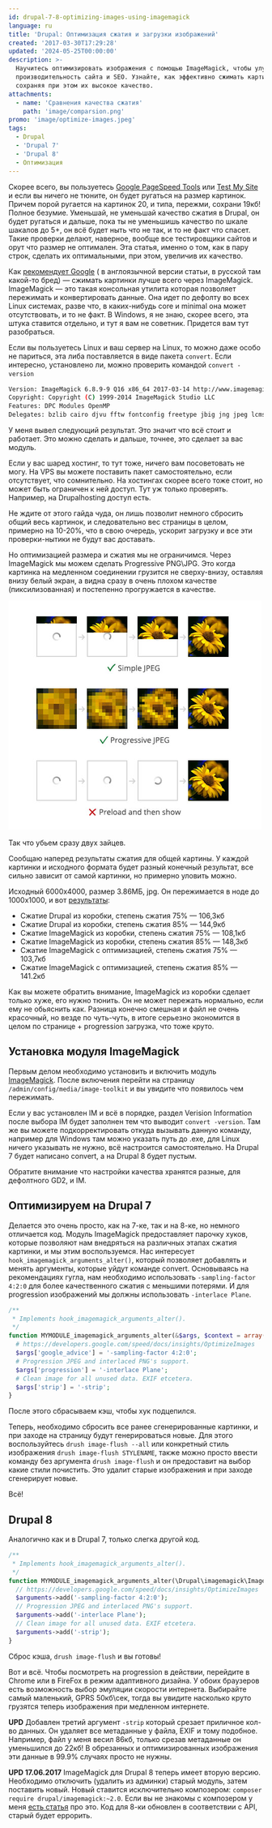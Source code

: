```yaml
---
id: drupal-7-8-optimizing-images-using-imagemagick
language: ru
title: 'Drupal: Оптимизация сжатия и загрузки изображений'
created: '2017-03-30T17:29:28'
updated: '2024-05-25T00:00:00'
description: >-
  Научитесь оптимизировать изображения с помощью ImageMagick, чтобы улучшить
  производительность сайта и SEO. Узнайте, как эффективно сжимать картинки,
  сохраняя при этом их высокое качество.
attachments:
  - name: 'Сравнения качества сжатия'
    path: 'image/comparsion.png'
promo: 'image/optimize-images.jpeg'
tags:
  - Drupal
  - 'Drupal 7'
  - 'Drupal 8'
  - Оптимизация
---
```


Скорее всего, вы
пользуетесь [Google PageSpeed Tools](https://developers.google.com/speed/pagespeed/)
или [Test My Site](https://testmysite.thinkwithgoogle.com/) и если вы ничего не
тюните, он будет ругаться на размер картинок. Причем порой ругается на картинок
20, и типа, пережми, сохрани 19кб! Полное безумие. Уменьшай, не уменьшай
качество сжатия в Drupal, он будет ругаться и дальше, пока ты не уменьшишь
качество по шкале шакалов до 5+, он всё будет ныть что не так, и то не факт что
спасет. Такие проверки делают, наверное, вообще все тестировщики сайтов и орут
что размер не оптимален. Эта статья, именно о том, как в пару строк, сделать их
оптимальными, при этом, увеличив их качество.

Как [рекомендует Google](https://developers.google.com/speed/docs/insights/OptimizeImages) (
в англоязычной версии статьи, в русской там какой-то бред) — сжимать картинки
лучше всего через ImageMagick. ImageMagick — это такая консольная утилита
которая позволяет пережимать и конвертировать данные. Она идет по дефолту во
всех Linux системах, разве что, в каких-нибудь core и minimal она может
отсутствовать, и то не факт. В Windows, я не знаю, скорее всего, эта штука
ставится отдельно, и тут я вам не советник. Придется вам тут разобраться.

Если вы пользуетесь Linux и ваш сервер на Linux, то можно даже особо не
париться, эта либа поставляется в виде пакета `convert`. Если интересно,
установлено ли, можно проверить командой `convert -version`

```bash
Version: ImageMagick 6.8.9-9 Q16 x86_64 2017-03-14 http://www.imagemagick.org
Copyright: Copyright (C) 1999-2014 ImageMagick Studio LLC
Features: DPC Modules OpenMP
Delegates: bzlib cairo djvu fftw fontconfig freetype jbig jng jpeg lcms lqr ltdl lzma openexr pangocairo png rsvg tiff wmf x xml zlib
```

У меня вывел следующий результат. Это значит что всё стоит и работает. Это можно
сделать и дальше, точнее, это сделает за вас модуль.

Если у вас шаред хостинг, то тут тоже, ничего вам посоветовать не могу. На VPS
вы можете поставить пакет самостоятельно, если отсутствует, что сомнительно. На
хостингах скорее всего тоже стоит, но может быть ограничен к ней доступ. Тут уж
только проверять. Например, на Drupalhosting доступ есть.

Не ждите от этого гайда чуда, он лишь позволит немного сбросить общий весь
картинок, и следовательно вес страницы в целом, примерно на 10-20%, что в свою
очередь, ускорит загрузку и все эти проверки-нытики не будут вас доставать.

Но оптимизацией размера и сжатия мы не ограничимся. Через ImageMagick мы можем
сделать Progressive PNG\JPG. Это когда картинка на медленном соединении грузится
не сверху-внизу, оставляя внизу белый экран, а видна сразу в очень плохом
качестве (пиксилизованная) и постепенно прогружается в качестве.

![Progressive JPG](image/progressive-jpeg.jpg)

Так что убьем сразу двух зайцев.

Сообщаю наперед результаты сжатия для общей картины. У каждой картинки и
исходного формата будет разный конечный результат, все сильно зависит от самой
картинки, но примерно уловить можно.

Исходный 6000x4000, размер 3.86МБ, jpg. Он пережимается в ноде до 1000х1000, и
вот [результаты](/sites/default/files/blog/attachment/2017/3/31/comparsion.png):

* Сжатие Drupal из коробки, степень сжатия 75% — 106,3кб
* Сжатие Drupal из коробки, степень сжатия 85% — 144,9кб
* Сжатие ImageMagick из коробки, степень сжатия 75% — 108,1кб
* Сжатие ImageMagick из коробки, степень сжатия 85% — 148,3кб
* Сжатие ImageMagick с оптимизацией, степень сжатия 75% — 103,7кб
* Сжатие ImageMagick с оптимизацией, степень сжатия 85% — 141.2кб

Как вы можете обратить внимание, ImageMagick из коробки сделает только хуже, его
нужно тюнить. Он не может пережать нормально, если ему не обьяснить как. Разница
конечно смешная и файл не очень красочный, но везде по чуть-чуть, в итоге
серьезно экономится в целом по странице + progression загрузка, что тоже круто.

## Установка модуля ImageMagick

Первым делом необходимо установить и включить
модуль [ImageMagick](https://www.drupal.org/project/imagemagick). После
включения перейти на страницу `/admin/config/media/image-toolkit` и вы увидите
что появилось чем пережимать.

Если у вас установлен IM и всё в порядке, раздел Verision Information после
выбора IM будет заполнен тем что выводит `convert -version`. Там же вы можете
подкорректировать откуда вызывать данную команду, например для Windows там можно
указать путь до .exe, для Linux ничего указывать не нужно, всё настроится
самостоятельно. На Drupal 7 будет написано convert, а на Drupal 8 будет пустым.

Обратите внимание что настройки качества хранятся разные, для дефолтного GD2, и
IM.

## Оптимизируем на Drupal 7

Делается это очень просто, как на 7-ке, так и на 8-ке, но немного отличается
код. Модуль ImageMagick предоставляет парочку хуков, которые позволяют нам
внедряться на различных этапах сжатия картинки, и мы этим воспользуемся. Нас
интересует `hook_imagemagick_arguments_alter()`, который позволяет добавлять и
менять аргументы, которые уйдут команде convert. Основываясь на рекомендациях
гугла, нам необходимо использовать `-sampling-factor 4:2:0` для более
качественного сжатия с меньшими потерями. И для progression изображений мы
должны использовать `-interlace Plane`.

```php {"header":"MYMODULE.module"}
/**
 * Implements hook_imagemagick_arguments_alter().
 */
function MYMODULE_imagemagick_arguments_alter(&$args, $context = array()) {
  # https://developers.google.com/speed/docs/insights/OptimizeImages
  $args['google_advice'] = '-sampling-factor 4:2:0';
  # Progression JPEG and interlaced PNG's support.
  $args['progression'] = '-interlace Plane';
  # Clean image for all unused data. EXIF etcetera.
  $args['strip'] = '-strip';
}
```

После этого сбрасываем кэш, чтобы хук подцепился.

Теперь, необходимо сбросить все ранее сгенерированные картинки, и при заходе на
страницу будут генерироваться новые. Для этого
воспользуйтесь `drush image-flush --all` или конкретный стиль
изображения `drush image-flush STYLENAME`, также можно просто ввести команду без
аргумента `drush image-flush` и он предоставит на выбор какие стили почистить.
Это удалит старые изображения и при заходе сгенерирует новые.

Всё!

## Drupal 8

Аналогично как и в Drupal 7, только слегка другой код.

```php {"header":"MYMODULE.module"}
/**
 * Implements hook_imagemagick_arguments_alter().
 */
function MYMODULE_imagemagick_arguments_alter(\Drupal\imagemagick\ImagemagickExecArguments $arguments, $command) {
  // https://developers.google.com/speed/docs/insights/OptimizeImages
  $arguments->add('-sampling-factor 4:2:0');
  // Progression JPEG and interlaced PNG's support.
  $arguments->add('-interlace Plane');
  // Clean image for all unused data. EXIF etcetera.
  $arguments->add('-strip');
}
```

Сброс кэша, `drush image-flush` и вы готовы!

Вот и всё. Чтобы посмотреть на progression в действии, перейдите в Chrome или в
FireFox в режим адаптивного дизайна. У обоих браузеров есть возможность выбор
эмуляции скорости интернета. Выбирайте самый маленький, GPRS 50кб\сек, тогда вы
увидите насколько круто грузятся теперь изображения при медленном интернете.

**UPD** Добавлен третий аргумент `-strip` который срезает приличное кол-во
данных. Он удаляет все метаданные у файла, EXIF и тому подобное. Например, файл
у меня весил 86кб, только срезав метаданные он уменьшился до 22кб! В обрезанных
и оптимизированных изображения эти данные в 99.9% случаях просто не нужны.

**UPD 17.06.2017** ImageMagick для Drupal 8 теперь имеет вторую версию.
Необходимо отключить (удалить из админки) старый модуль, затем поставить новый.
Новый ставится исключительно
композером: `composer require drupal/imagemagick:~2.0`. Если вы не знакомы с
композером у меня [есть статья][drupal-8-composer] про это. Код для 8-ки обновлен в
соответствии с API, старый будет еррорить.

[drupal-8-composer]: ../../../../2016/09/03/drupal-8-composer/index.ru.md
